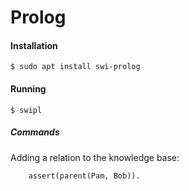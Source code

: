 # Prolog


#### Installation

    $ sudo apt install swi-prolog
    
#### Running

    $ swipl

##### Commands

Adding a relation to the knowledge base:

        assert(parent(Pam, Bob)).
